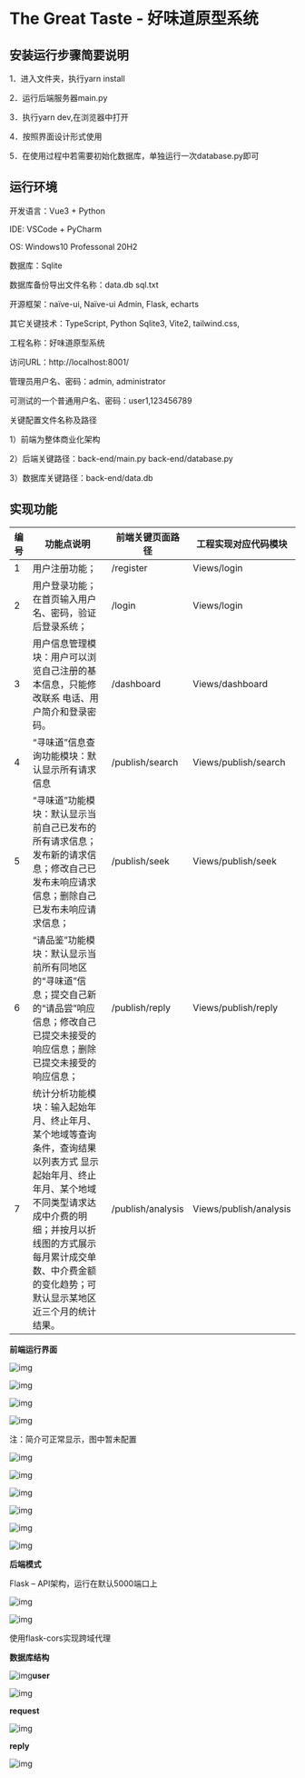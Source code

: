 # The Great  Taste - 好味道原型系统

## 安装运行步骤简要说明

1．进入文件夹，执行yarn install

2．运行后端服务器main.py

3．执行yarn dev,在浏览器中打开

4．按照界面设计形式使用

5．在使用过程中若需要初始化数据库，单独运行一次database.py即可

## 运行环境

开发语言：Vue3 + Python

IDE: VSCode + PyCharm

OS: Windows10 Professonal 20H2

数据库：Sqlite

数据库备份导出文件名称：data.db sql.txt

开源框架：naïve-ui, Naïve-ui Admin, Flask, echarts

其它关键技术：TypeScript, Python Sqlite3, Vite2, tailwind.css,

工程名称：好味道原型系统

访问URL：http://localhost:8001/

管理员用户名、密码：admin, administrator

可测试的一个普通用户名、密码：user1,123456789

关键配置文件名称及路径

1）前端为整体商业化架构

2）后端关键路径：back-end/main.py back-end/database.py

3）数据库关键路径：back-end/data.db

## 实现功能

| 编号 | 功能点说明                                                   | 前端关键页面路径  | 工程实现对应代码模块   |
| ---- | ------------------------------------------------------------ | ----------------- | ---------------------- |
| 1    | 用户注册功能；                                               | /register         | Views/login            |
| 2    | 用户登录功能；在首页输入用户名、密码，验证后登录系统；       | /login            | Views/login            |
| 3    | 用户信息管理模块：用户可以浏览自己注册的基本信息，只能修改联系  电话、用户简介和登录密码。 | /dashboard        | Views/dashboard        |
| 4    | “寻味道”信息查询功能模块：默认显示所有请求信息               | /publish/search   | Views/publish/search   |
| 5    | “寻味道”功能模块：默认显示当前自己已发布的所有请求信息；  发布新的请求信息；修改自己已发布未响应请求信息；删除自己已发布未响应请求信息； | /publish/seek     | Views/publish/seek     |
| 6    | “请品鉴”功能模块：默认显示当前所有同地区的“寻味道”信息；提交自己新的“请品尝”响应信息；修改自己已提交未接受的响应信息；删除已提交未接受的响应信息； | /publish/reply    | Views/publish/reply    |
| 7    | 统计分析功能模块：输入起始年月、终止年月、某个地域等查询条件，查询结果以列表方式  显示起始年月、终止年月、某个地域不同类型请求达成中介费的明细；并按月以折线图的方式展示每月累计成交单数、中介费金额的变化趋势；可默认显示某地区近三个月的统计结果。 | /publish/analysis | Views/publish/analysis |

**前端运行界面**

![img](file:\\\.\images\clip_image002.jpg)

 

![img](file:\\\.\images\clip_image006.jpg)

 

![img](file:\\\.\images\clip_image008.jpg)

 

![img](file:\\\.\images\clip_image010.jpg)

注：简介可正常显示，图中暂未配置

 

![img](file:\\\.\images\clip_image012.jpg)

 

![img](file:\\\.\images\clip_image014.jpg)

 

![img](file:\\\.\images\clip_image016.jpg)

 

![img](file:\\\.\images\clip_image018.jpg)

 

![img](file:\\\.\images\clip_image020.jpg)

![img](file:\\\.\images\clip_image022.jpg)

**后端模式**

Flask – API架构，运行在默认5000端口上

![img](file:\\\.\images\clip_image024.jpg)

![img](file:\\\.\images\clip_image026.jpg)

使用flask-cors实现跨域代理

**数据库结构**

![img](file:\\\.\images\clip_image028.jpg)**user**

![img](file:\\\.\images\clip_image030.jpg)

**request**

![img](file:\\\.\images\clip_image032.jpg)

**reply**

![img](file:\\\.\images\clip_image034.jpg)

